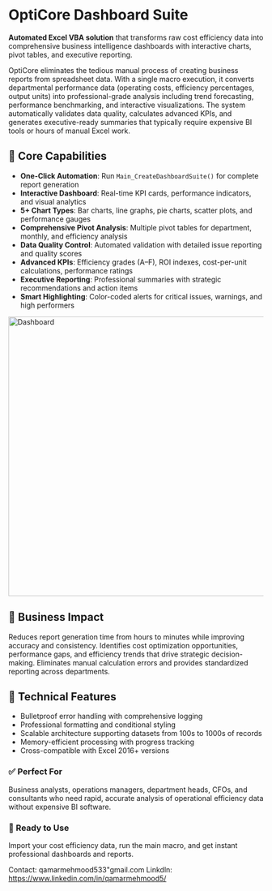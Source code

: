 # OptiCore Dashboard Suite

**Automated Excel VBA solution** that transforms raw cost efficiency data into comprehensive business intelligence dashboards with interactive charts, pivot tables, and executive reporting.

OptiCore eliminates the tedious manual process of creating business reports from spreadsheet data. With a single macro execution, it converts departmental performance data (operating costs, efficiency percentages, output units) into professional-grade analysis including trend forecasting, performance benchmarking, and interactive visualizations. The system automatically validates data quality, calculates advanced KPIs, and generates executive-ready summaries that typically require expensive BI tools or hours of manual Excel work.

## 🎯 Core Capabilities

- **One-Click Automation**: Run `Main_CreateDashboardSuite()` for complete report generation  
- **Interactive Dashboard**: Real-time KPI cards, performance indicators, and visual analytics  
- **5+ Chart Types**: Bar charts, line graphs, pie charts, scatter plots, and performance gauges  
- **Comprehensive Pivot Analysis**: Multiple pivot tables for department, monthly, and efficiency analysis  
- **Data Quality Control**: Automated validation with detailed issue reporting and quality scores  
- **Advanced KPIs**: Efficiency grades (A–F), ROI indexes, cost-per-unit calculations, performance ratings  
- **Executive Reporting**: Professional summaries with strategic recommendations and action items  
- **Smart Highlighting**: Color-coded alerts for critical issues, warnings, and high performers  
<img width="1553" height="551" alt="Dashboard" src="https://github.com/user-attachments/assets/669845ce-fcb8-436c-b34b-777195a242e1" />

## 💼 Business Impact

Reduces report generation time from hours to minutes while improving accuracy and consistency. Identifies cost optimization opportunities, performance gaps, and efficiency trends that drive strategic decision-making. Eliminates manual calculation errors and provides standardized reporting across departments.

## 🔧 Technical Features

- Bulletproof error handling with comprehensive logging  
- Professional formatting and conditional styling  
- Scalable architecture supporting datasets from 100s to 1000s of records  
- Memory-efficient processing with progress tracking  
- Cross-compatible with Excel 2016+ versions  

### ✅ Perfect For

Business analysts, operations managers, department heads, CFOs, and consultants who need rapid, accurate analysis of operational efficiency data without expensive BI software.

### 🚀 Ready to Use

Import your cost efficiency data, run the main macro, and get instant professional dashboards and reports.

Contact: qamarmehmood533"gmail.com
Linkdln: https://www.linkedin.com/in/qamarmehmood5/



